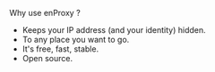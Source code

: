 Why use enProxy ?
  * Keeps your IP address (and your identity) hidden.
  * To any place you want to go.
  * It's free, fast, stable.
  * Open source.